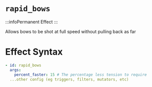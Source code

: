 # `rapid_bows`
:::infoPermanent Effect
:::

Allows bows to be shot at full speed without pulling back as far

# Effect Syntax
```yaml
- id: rapid_bows
  args:
    percent_faster: 15 # The percentage less tension to require
  ...other config (eg triggers, filters, mutators, etc)
```
